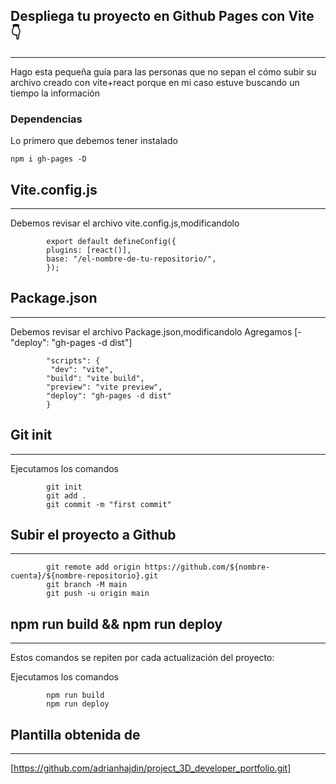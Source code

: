 ## Despliega tu proyecto en Github Pages con Vite 👇

---
Hago esta pequeña guía para las personas que no sepan el cómo subir su archivo creado con vite+react porque en mi caso estuve buscando un tiempo la información

### Dependencias
Lo primero que debemos tener instalado 

    npm i gh-pages -D


## Vite.config.js
---
Debemos revisar el archivo vite.config.js,modificandolo 

            export default defineConfig({
            plugins: [react()],
            base: "/el-nombre-de-tu-repositorio/",
            });

## Package.json
---
Debemos revisar el archivo Package.json,modificandolo 
Agregamos
        [-"deploy": "gh-pages -d dist"]

            "scripts": {
             "dev": "vite",
            "build": "vite build",
            "preview": "vite preview",
            "deploy": "gh-pages -d dist"
            }



## Git init
---
Ejecutamos los comandos 

            git init
            git add .
            git commit -m "first commit"


## Subir el proyecto a Github
---
            git remote add origin https://github.com/${nombre-cuenta}/${nombre-repositorio}.git
            git branch -M main
            git push -u origin main

## npm run build && npm run deploy
---
Estos comandos se repiten por cada actualización del proyecto:

Ejecutamos los comandos 

            npm run build
            npm run deploy


## Plantilla obtenida de 
---

[https://github.com/adrianhajdin/project_3D_developer_portfolio.git]
